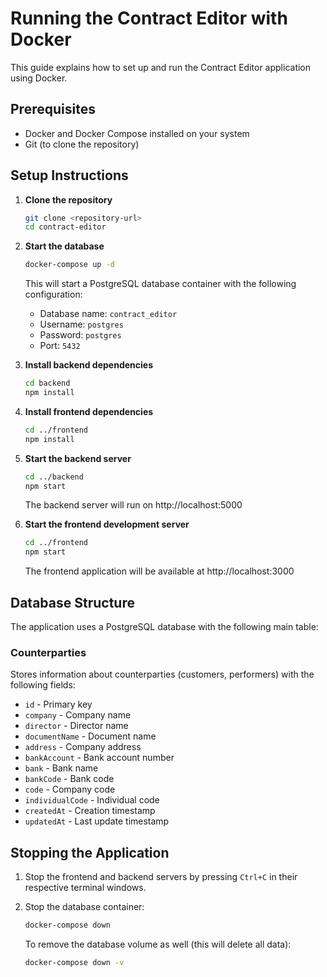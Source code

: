 # Running the Contract Editor with Docker

This guide explains how to set up and run the Contract Editor application using Docker.

## Prerequisites

- Docker and Docker Compose installed on your system
- Git (to clone the repository)

## Setup Instructions

1. **Clone the repository**

   ```bash
   git clone <repository-url>
   cd contract-editor
   ```

2. **Start the database**

   ```bash
   docker-compose up -d
   ```

   This will start a PostgreSQL database container with the following configuration:
   - Database name: `contract_editor`
   - Username: `postgres`
   - Password: `postgres`
   - Port: `5432`

3. **Install backend dependencies**

   ```bash
   cd backend
   npm install
   ```

4. **Install frontend dependencies**

   ```bash
   cd ../frontend
   npm install
   ```

5. **Start the backend server**

   ```bash
   cd ../backend
   npm start
   ```

   The backend server will run on http://localhost:5000

6. **Start the frontend development server**

   ```bash
   cd ../frontend
   npm start
   ```

   The frontend application will be available at http://localhost:3000

## Database Structure

The application uses a PostgreSQL database with the following main table:

### Counterparties

Stores information about counterparties (customers, performers) with the following fields:

- `id` - Primary key
- `company` - Company name
- `director` - Director name
- `documentName` - Document name
- `address` - Company address
- `bankAccount` - Bank account number
- `bank` - Bank name
- `bankCode` - Bank code
- `code` - Company code
- `individualCode` - Individual code
- `createdAt` - Creation timestamp
- `updatedAt` - Last update timestamp

## Stopping the Application

1. Stop the frontend and backend servers by pressing `Ctrl+C` in their respective terminal windows.

2. Stop the database container:

   ```bash
   docker-compose down
   ```

   To remove the database volume as well (this will delete all data):

   ```bash
   docker-compose down -v
   ```
